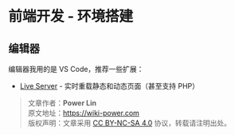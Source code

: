 # 前端开发 - 环境搭建

## 编辑器

编辑器我用的是 VS Code，推荐一些扩展：

* [Live Server](https://marketplace.visualstudio.com/items?itemName=ritwickdey.LiveServer) - 实时重载静态和动态页面（甚至支持 PHP）

> 文章作者：**Power Lin**  
> 原文地址：<https://wiki-power.com>  
> 版权声明：文章采用 [CC BY-NC-SA 4.0](https://creativecommons.org/licenses/by/4.0/deed.zh) 协议，转载请注明出处。